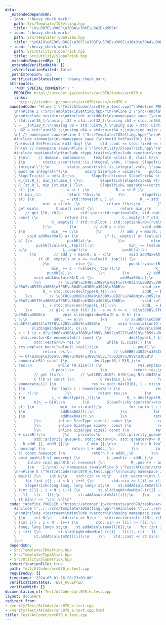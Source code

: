 ```yaml
---
data:
  _extendedDependsOn:
  - icon: ':heavy_check_mark:'
    path: Src/Template/IOSetting.hpp
    title: "io\u307E\u308F\u308A\u306E\u8A2D\u5B9A"
  - icon: ':heavy_check_mark:'
    path: Src/Template/TypeAlias.hpp
    title: "\u6A19\u6E96\u30C7\u30FC\u30BF\u578B\u306E\u30A8\u30A4\u30EA\u30A2\u30B9"
  - icon: ':heavy_check_mark:'
    path: Src/Utility/SlopeTrick.hpp
    title: Src/Utility/SlopeTrick.hpp
  _extendedRequiredBy: []
  _extendedVerifiedWith: []
  _isVerificationFailed: false
  _pathExtension: cpp
  _verificationStatusIcon: ':heavy_check_mark:'
  attributes:
    '*NOT_SPECIAL_COMMENTS*': ''
    PROBLEM: https://atcoder.jp/contests/arc070/tasks/arc070_e
    links:
    - https://atcoder.jp/contests/arc070/tasks/arc070_e
  bundledCode: "#line 1 \"Test/AtCoder/arc070_e.test.cpp\"\n#define PROBLEM \"https://atcoder.jp/contests/arc070/tasks/arc070_e\"\
    \n\n#line 2 \"Src/Template/IOSetting.hpp\"\n\n#line 2 \"Src/Template/TypeAlias.hpp\"\
    \n\n#include <cstdint>\n#include <cstddef>\n\nnamespace zawa {\n\nusing i16 =\
    \ std::int16_t;\nusing i32 = std::int32_t;\nusing i64 = std::int64_t;\nusing i128\
    \ = __int128_t;\n\nusing u8 = std::uint8_t;\nusing u16 = std::uint16_t;\nusing\
    \ u32 = std::uint32_t;\nusing u64 = std::uint64_t;\n\nusing usize = std::size_t;\n\
    \n} // namespace zawa\n#line 4 \"Src/Template/IOSetting.hpp\"\n\n#include <iostream>\n\
    #include <iomanip>\n\nnamespace zawa {\n\nvoid SetFastIO() {\n    std::cin.tie(nullptr)->sync_with_stdio(false);\n\
    }\n\nvoid SetPrecision(u32 dig) {\n    std::cout << std::fixed << std::setprecision(dig);\n\
    }\n\n} // namespace zawa\n#line 2 \"Src/Utility/SlopeTrick.hpp\"\n\n#include <queue>\n\
    #include <optional>\n#include <type_traits>\n#include <vector>\n\nnamespace zawa\
    \ {\n\n    // domain, codomain\n    template <class D, class C>\n    class SlopeTrick\
    \ {\n        static_assert(std::is_integral_v<D>, \"zawa::SlopeTrick::D must be\
    \ integral\");\n        static_assert(std::is_integral_v<C>, \"zawa::SlopeTrick::C\
    \ must be integral\");\n        using SizeType = usize;\n    public:\n       \
    \ SlopeTrick() = default;\n        SlopeTrick(const SlopeTrick& st) : L_{st.L_},\
    \ R_{st.R_}, min_{st.min_} {}\n        SlopeTrick(SlopeTrick&& st) : L_{st.L_},\
    \ R_{st.R_}, min_{st.min_} {}\n        SlopeTrick& operator=(const SlopeTrick&\
    \ st) {\n            L_ = st.L_;\n            R_ = st.R_;\n            min_ =\
    \ st.min_;\n            return *this;\n        }\n        SlopeTrick& operator=(SlopeTrick&&\
    \ st) {\n            L_ = std::move(st.L_);\n            R_ = std::move(st.R_);\n\
    \            min_ = st.min_;\n            return *this;\n        }\n        //\
    \ get min\n        C min() const {\n            return min_;\n        }\n    \
    \    // get [l0, r0]\n        std::pair<std::optional<D>, std::optional<D>> argmin()\
    \ const {\n            return {\n                L_.empty() ? std::nullopt : std::optional<D>{lvalue(L_.top())},\n\
    \                R_.empty() ? std::nullopt : std::optional<D>{rvalue(R_.top())}\n\
    \            };\n        }\n        // add y = c\n        void addConstant(C c)\
    \ {\n            min_ += c;\n        }\n        // add y = max(0, x - a)\n   \
    \     void addMax0XA(D a) {\n            if (L_.empty() or lvalue(L_.top()) <=\
    \ a) {\n                pushR(a);\n            }\n            else {\n       \
    \         pushR(lvalue(L_.top()));\n                min_ += lvalue(L_.top()) -\
    \ a;\n                L_.pop();\n                pushL(a);\n            }\n  \
    \      }\n        // add y = max(0, a - x)\n        void addMax0AX(D a) {\n  \
    \          if (R_.empty() or a <= rvalue(R_.top())) {\n                pushL(a);\n\
    \            }\n            else {\n                pushL(rvalue(R_.top()));\n\
    \                min_ += a - rvalue(R_.top());\n                R_.pop();\n  \
    \              pushR(a);\n            }\n        }\n        // add y = |x - a|\n\
    \        void addAbsoluteXA(D a) {\n            addMax0XA(a);\n            addMax0AX(a);\n\
    \        }\n        // \u524D\u304B\u3089\u7D2F\u7A4Dmin\u3092\u3068\u3063\u305F\
    \u95A2\u6570\u306B\u7F6E\u304D\u63DB\u3048\u308B\n        void prefixMin() {\n\
    \            R_ = std::move(decltype(R_){});\n            addR_ = D{0};\n    \
    \    }\n        // \u5F8C\u308D\u304B\u3089\u7D2F\u7A4Dmin\u3092\u3068\u3063\u305F\
    \u95A2\u6570\u306B\u7F6E\u304D\u63DB\u3048\u308B\n        void suffixMin() {\n\
    \            L_ = std::move(decltype(L_){});\n            addL_ = D{0};\n    \
    \    }\n        // g(x) = min f(k) (x - a <= k <= x - b)\u306B\u7F6E\u304D\u63DB\
    \u3048\u308B\n        void slidingWindowMin(D a, D b) {\n            addR_ +=\
    \ b;\n            addL_ += a;\n        }\n        // x\u8EF8\u65B9\u5411\u306B\
    c\u5E73\u884C\u79FB\u52D5\u3059\u308B\n        void translation(D c) {\n     \
    \       slidingWindowMin(c, c);\n        }\n        // \u50BE\u304D\u304Ck ->\
    \ k + 1 (x < 0)\u3068\u306A\u308B\u70B9\u3092\u5217\u6319\u3059\u308B\n      \
    \  std::vector<D> enumerateL() const {\n            decltype(L_) L{L_};\n    \
    \        std::vector<D> res;\n            while (L.size()) {\n               \
    \ res.emplace_back(lvalue(L.top()));\n                L.pop();\n            }\n\
    \            return res;\n        }\n        // \u50BE\u304D\u304Ck -> k + 1 (x\
    \ >= 0)\u3068\u306A\u308B\u70B9\u3092\u5217\u6319\u3059\u308B\n        std::vector<D>\
    \ enumerateR() const {\n            decltype(R_) R{R_};\n            std::vector<D>\
    \ res;\n            while (R.size()) {\n                res.emplace_back(rvalue(R.top()));\n\
    \                R.pop();\n            }\n            return res;\n        }\n\
    \        // get f(x)\n        // \u6CE8\u610F: O(N\\log N)\u304B\u304B\u308B\n\
    \        C f(D x) const {\n            C res{min_};\n            for (auto l :\
    \ enumerateL()) {\n                res += std::max(D{0}, l - x);\n           \
    \ }\n            for (auto r : enumerateR()) {\n                res += std::max(D{0},\
    \ x - r);\n            }\n            return res;\n        }\n        void clear()\
    \ {\n            L_ = decltype(L_){};\n            R_ = decltype(R_){};\n    \
    \        min_ = D{0};\n        }\n        SlopeTrick& operator+=(const SlopeTrick&\
    \ st) {\n            min_ += st.min();\n            for (auto l : st.enumerateL())\
    \ {\n                addMax0AX(l);\n            }\n            for (auto r : st.enumerateR())\
    \ {\n                addMax0XA(r);\n            }\n            return *this;\n\
    \        }\n        inline SizeType sizeL() const {\n            return L_.size();\n\
    \        }\n        inline SizeType sizeR() const {\n            return R_.size();\n\
    \        }\n        inline SizeType size() const {\n            return sizeL()\
    \ + sizeR();\n        }\n    private:\n        std::priority_queue<D> L_{};\n\
    \        std::priority_queue<D, std::vector<D>, std::greater<D>> R_{};\n     \
    \   D addL_{}, addR_{};\n        C min_{};\n\n        inline D lvalue(D l) const\
    \ noexcept {\n            return l + addL_;\n        }\n        inline D rvalue(D\
    \ r) const noexcept {\n            return r + addR_;\n        }\n        inline\
    \ void pushL(D v) noexcept {\n            L_.push(v - addL_);\n        }\n   \
    \     inline void pushR(D v) noexcept {\n            R_.push(v - addR_);\n   \
    \     }\n    };\n\n} // namespace zawa\n#line 5 \"Test/AtCoder/arc070_e.test.cpp\"\
    \n\n#line 8 \"Test/AtCoder/arc070_e.test.cpp\"\n\nusing namespace zawa;\n\nint\
    \ main() {\n    int N;\n    std::cin >> N;\n    std::vector<int> l(N), r(N);\n\
    \    for (int i{} ; i < N ; i++) {\n        std::cin >> l[i] >> r[i];\n    }\n\
    \    SlopeTrick<long long, long long> st;\n    st.addAbsoluteXA(l[0]);\n    for\
    \ (int i{1} ; i < N ; i++) {\n        st.slidingWindowMin(-(r[i] - l[i]), r[i\
    \ - 1] - l[i - 1]);\n        st.addAbsoluteXA(l[i]);\n    }\n    std::cout <<\
    \ st.min() << '\\n';\n}\n"
  code: "#define PROBLEM \"https://atcoder.jp/contests/arc070/tasks/arc070_e\"\n\n\
    #include \"../../Src/Template/IOSetting.hpp\"\n#include \"../../Src/Utility/SlopeTrick.hpp\"\
    \n\n#include <iostream>\n#include <vector>\n\nusing namespace zawa;\n\nint main()\
    \ {\n    int N;\n    std::cin >> N;\n    std::vector<int> l(N), r(N);\n    for\
    \ (int i{} ; i < N ; i++) {\n        std::cin >> l[i] >> r[i];\n    }\n    SlopeTrick<long\
    \ long, long long> st;\n    st.addAbsoluteXA(l[0]);\n    for (int i{1} ; i < N\
    \ ; i++) {\n        st.slidingWindowMin(-(r[i] - l[i]), r[i - 1] - l[i - 1]);\n\
    \        st.addAbsoluteXA(l[i]);\n    }\n    std::cout << st.min() << '\\n';\n\
    }\n"
  dependsOn:
  - Src/Template/IOSetting.hpp
  - Src/Template/TypeAlias.hpp
  - Src/Utility/SlopeTrick.hpp
  isVerificationFile: true
  path: Test/AtCoder/arc070_e.test.cpp
  requiredBy: []
  timestamp: '2024-05-01 16:28:23+09:00'
  verificationStatus: TEST_ACCEPTED
  verifiedWith: []
documentation_of: Test/AtCoder/arc070_e.test.cpp
layout: document
redirect_from:
- /verify/Test/AtCoder/arc070_e.test.cpp
- /verify/Test/AtCoder/arc070_e.test.cpp.html
title: Test/AtCoder/arc070_e.test.cpp
---
```

